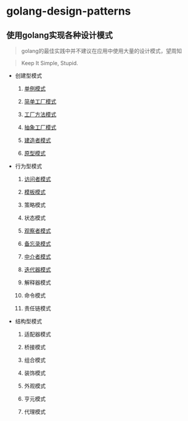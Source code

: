 # golang-design-patterns

## 使用golang实现各种设计模式

> golang的最佳实践中并不建议在应用中使用大量的设计模式，望周知

> Keep It Simple, Stupid.

- 创建型模式

  1. [单例模式](https://github.com/silsuer/golang-design-patterns/blob/master/singleton/README.md)

  2. [简单工厂模式](https://github.com/silsuer/golang-design-patterns/tree/master/simple-factory-pattern)
  
  3. [工厂方法模式](https://github.com/silsuer/golang-design-patterns/tree/master/factory-method-pattern)

  4. [抽象工厂模式](https://github.com/silsuer/golang-design-patterns/tree/master/abstract-factory-pattern)
  
  5. [建造者模式](https://github.com/silsuer/golang-design-patterns/tree/master/builder-pattern)
  
  6. [原型模式](https://github.com/silsuer/golang-design-patterns/tree/master/prototype-pattern)

- 行为型模式

  1. [访问者模式](https://github.com/silsuer/golang-design-patterns/tree/master/visitor-pattern)
  
  2. [模板模式](https://github.com/silsuer/golang-design-patterns/tree/master/template-pattern)
  
  3. 策略模式
  
  4. 状态模式
  
  5. [观察者模式](https://github.com/silsuer/golang-design-patterns/tree/master/observer-pattern)
  
  6. [备忘录模式](https://github.com/silsuer/golang-design-patterns/tree/master/memento-pattern)
  
  7. [中介者模式](https://github.com/silsuer/golang-design-patterns/tree/master/mediator-pattern)
  
  8. [迭代器模式](https://github.com/silsuer/golang-design-patterns/tree/master/iterator-pattern)
  
  9. 解释器模式
  
  10. 命令模式
  
  11. 责任链模式

- 结构型模式

  1. 适配器模式
  
  2. 桥接模式
  
  3. 组合模式
  
  4. 装饰模式
  
  5. 外观模式
  
  6. 亨元模式
  
  7. 代理模式